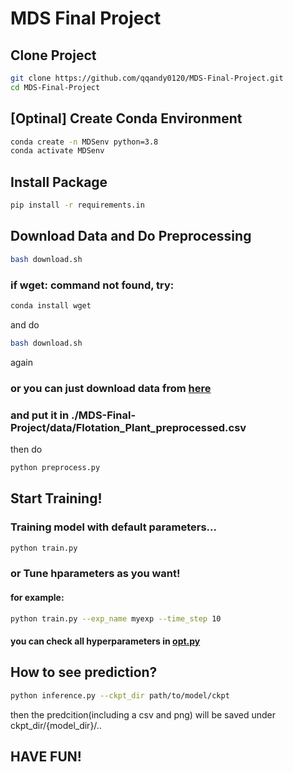# MDS Final Project

## Clone Project
```bash
git clone https://github.com/qqandy0120/MDS-Final-Project.git
cd MDS-Final-Project
```

## [Optinal] Create Conda Environment
```bash
conda create -n MDSenv python=3.8
conda activate MDSenv
```

## Install Package
```bash
pip install -r requirements.in
```

## Download Data and Do Preprocessing
```bash
bash download.sh
```
### if **wget: command not found**, try:
```bash
conda install wget
```
and do
```bash
bash download.sh
```
again

### or you can just download data from [here](https://www.dropbox.com/s/oim8d8dnl2r3p8s/Flotation_Plant_preprocessed.csv?dl=0)
### and put it in ./MDS-Final-Project/data/Flotation_Plant_preprocessed.csv 
then do
```bash
python preprocess.py
```

## Start Training!
### Training model with default parameters...
```bash
python train.py
```
### or Tune hparameters as you want!
#### for example:
```bash
python train.py --exp_name myexp --time_step 10
```
#### you can check all hyperparameters in [opt.py](https://github.com/qqandy0120/MDS-Final-Project/blob/main/opt.py)

## How to see prediction?
```bash
python inference.py --ckpt_dir path/to/model/ckpt
```
then the predcition(including a csv and png) will be saved under ckpt_dir/{model_dir}/..
## HAVE FUN!
